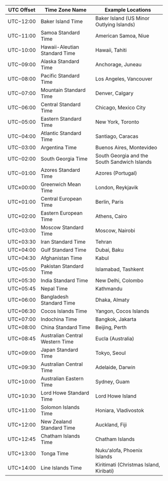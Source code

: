 | UTC Offset | Time Zone Name                  | Example Locations                          |
|------------|----------------------------------|--------------------------------------------|
| UTC−12:00  | Baker Island Time               | Baker Island (US Minor Outlying Islands)   |
| UTC−11:00  | Samoa Standard Time             | American Samoa, Niue                       |
| UTC−10:00  | Hawaii-Aleutian Standard Time   | Hawaii, Tahiti                             |
| UTC−09:00  | Alaska Standard Time            | Anchorage, Juneau                          |
| UTC−08:00  | Pacific Standard Time           | Los Angeles, Vancouver                     |
| UTC−07:00  | Mountain Standard Time          | Denver, Calgary                            |
| UTC−06:00  | Central Standard Time           | Chicago, Mexico City                       |
| UTC−05:00  | Eastern Standard Time           | New York, Toronto                          |
| UTC−04:00  | Atlantic Standard Time          | Santiago, Caracas                          |
| UTC−03:00  | Argentina Time                  | Buenos Aires, Montevideo                   |
| UTC−02:00  | South Georgia Time              | South Georgia and the South Sandwich Islands |
| UTC−01:00  | Azores Standard Time            | Azores (Portugal)                          |
| UTC±00:00  | Greenwich Mean Time             | London, Reykjavik                          |
| UTC+01:00  | Central European Time           | Berlin, Paris                              |
| UTC+02:00  | Eastern European Time           | Athens, Cairo                              |
| UTC+03:00  | Moscow Standard Time            | Moscow, Nairobi                            |
| UTC+03:30  | Iran Standard Time              | Tehran                                     |
| UTC+04:00  | Gulf Standard Time              | Dubai, Baku                                |
| UTC+04:30  | Afghanistan Time                | Kabul                                      |
| UTC+05:00  | Pakistan Standard Time          | Islamabad, Tashkent                        |
| UTC+05:30  | India Standard Time             | New Delhi, Colombo                         |
| UTC+05:45  | Nepal Time                      | Kathmandu                                  |
| UTC+06:00  | Bangladesh Standard Time        | Dhaka, Almaty                              |
| UTC+06:30  | Cocos Islands Time              | Yangon, Cocos Islands                      |
| UTC+07:00  | Indochina Time                  | Bangkok, Jakarta                           |
| UTC+08:00  | China Standard Time             | Beijing, Perth                             |
| UTC+08:45  | Australian Central Western Time | Eucla (Australia)                          |
| UTC+09:00  | Japan Standard Time             | Tokyo, Seoul                               |
| UTC+09:30  | Australian Central Time         | Adelaide, Darwin                           |
| UTC+10:00  | Australian Eastern Time         | Sydney, Guam                               |
| UTC+10:30  | Lord Howe Standard Time         | Lord Howe Island                           |
| UTC+11:00  | Solomon Islands Time            | Honiara, Vladivostok                       |
| UTC+12:00  | New Zealand Standard Time       | Auckland, Fiji                             |
| UTC+12:45  | Chatham Islands Time            | Chatham Islands                            |
| UTC+13:00  | Tonga Time                      | Nukuʻalofa, Phoenix Islands                |
| UTC+14:00  | Line Islands Time               | Kiritimati (Christmas Island, Kiribati)    |

